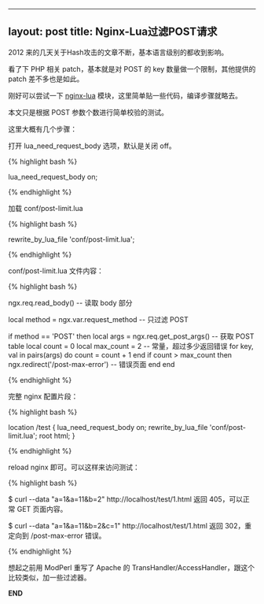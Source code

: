 
---
layout: post
title: Nginx-Lua过滤POST请求
---

2012 来的几天关于Hash攻击的文章不断，基本语言级别的都收到影响。

看了下 PHP 相关 patch，基本就是对 POST 的 key 数量做一个限制，其他提供的 patch 差不多也是如此。

刚好可以尝试一下 [nginx-lua](https://github.com/chaoslawful/lua-nginx-module) 模块，这里简单贴一些代码，编译步骤就略去。

本文只是根据 POST 参数个数进行简单校验的测试。

这里大概有几个步骤：

打开 lua_need_request_body 选项，默认是关闭 off。

{% highlight bash %}

lua_need_request_body on;

{% endhighlight %}

加载 conf/post-limit.lua

{% highlight bash %}

rewrite_by_lua_file 'conf/post-limit.lua';

{% endhighlight %}

conf/post-limit.lua 文件内容：

{% highlight bash %}

ngx.req.read_body() -- 读取 body 部分

local method = ngx.var.request_method -- 只过滤 POST

if method == 'POST' then
    local args      = ngx.req.get_post_args() -- 获取 POST table
    local count     = 0
    local max_count = 2                       -- 常量，超过多少返回错误
    for key, val in pairs(args) do
        count = count + 1
    end
    if count > max_count then
        ngx.redirect('/post-max-error')  -- 错误页面
    end
end

{% endhighlight %}

完整 nginx 配置片段：

{% highlight bash %}

location /test {
    lua_need_request_body on;
    rewrite_by_lua_file 'conf/post-limit.lua';
    root html;
}

{% endhighlight %}

reload nginx 即可。可以这样来访问测试：

{% highlight bash %}

$ curl --data "a=1&a=11&b=2" http://localhost/test/1.html
返回 405，可以正常 GET 页面内容。

$ curl --data "a=1&a=11&b=2&c=1" http://localhost/test/1.html
返回 302，重定向到 /post-max-error 错误。

{% endhighlight %}

想起之前用 ModPerl 重写了 Apache 的 TransHandler/AccessHandler，跟这个比较类似，加一些过滤器。

__END__
